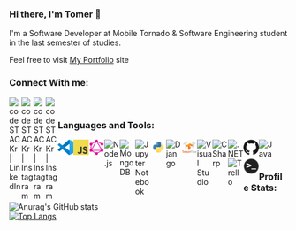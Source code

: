 ### Hi there, I'm Tomer 👋
I'm a Software Developer at Mobile Tornado & Software Engineering student in the last semester of studies.

Feel free to visit [My Portfolio](http://tomerportfolio-env.eba-ymgiddg4.us-east-2.elasticbeanstalk.com/) site

### Connect With me:
[<img align="left" alt="codeSTACKr | LinkedIn" width="22px" src="https://cdn.jsdelivr.net/npm/simple-icons@v3/icons/linkedin.svg" />][linkedin]
[<img align="left" alt="codeSTACKr | Instagram" width="22px" src="https://cdn.jsdelivr.net/npm/simple-icons@v3/icons/facebook.svg" />][facebook]
[<img align="left" alt="codeSTACKr | Instagram" width="22px" src="https://cdn.jsdelivr.net/npm/simple-icons@v3/icons/instagram.svg" />][instagram]
[<img align="left" alt="codeSTACKr | Instagram" width="22px" src="https://cdn.jsdelivr.net/npm/simple-icons@v3/icons/twitter.svg" />][twitter]  

<br />

### Languages and Tools:
<img align="left" alt="Visual Studio Code" width="28px" src="https://raw.githubusercontent.com/github/explore/80688e429a7d4ef2fca1e82350fe8e3517d3494d/topics/visual-studio-code/visual-studio-code.png" />
<img align="left" alt="JavaScript" width="28px" src="https://raw.githubusercontent.com/github/explore/80688e429a7d4ef2fca1e82350fe8e3517d3494d/topics/javascript/javascript.png" />
<img align="left" alt="GraphQL" width="28px" src="https://raw.githubusercontent.com/github/explore/80688e429a7d4ef2fca1e82350fe8e3517d3494d/topics/graphql/graphql.png" />
<img align="left" alt="Node.js" width="28px" src="https://cdn.jsdelivr.net/gh/devicons/devicon/icons/nodejs/nodejs-original-wordmark.svg" />
<img align="left" alt="MongoDB" width="28px" src="https://cdn.jsdelivr.net/gh/devicons/devicon/icons/mongodb/mongodb-original-wordmark.svg" />
<img align="left" alt="Jupyter Notebook" width="28px" src="https://cdn.jsdelivr.net/gh/devicons/devicon/icons/jupyter/jupyter-original-wordmark.svg" />
<img align="left" alt="Python" width="28px" src="https://raw.githubusercontent.com/github/explore/78df643247d429f6cc873026c0622819ad797942/topics/python/python.png" />
<img align="left" alt="Django" width="28px" src="https://cdn.jsdelivr.net/gh/devicons/devicon/icons/django/django-original.svg" />
<img align="left" alt="TensorFlow" width="28px" src="https://raw.githubusercontent.com/github/explore/78df643247d429f6cc873026c0622819ad797942/topics/tensorflow/tensorflow.png" />
<img align="left" alt="Visual Studio" width="28px" src="https://cdn.jsdelivr.net/gh/devicons/devicon/icons/visualstudio/visualstudio-plain.svg" />
<img align="left" alt="CSharp" width="28px" src="https://cdn.jsdelivr.net/gh/devicons/devicon/icons/csharp/csharp-original.svg" />
<img align="left" alt=".NET" width="28px" src="https://cdn.jsdelivr.net/gh/devicons/devicon/icons/dotnetcore/dotnetcore-original.svg" />
<img align="left" alt="GitHub" width="28px" src="https://raw.githubusercontent.com/github/explore/78df643247d429f6cc873026c0622819ad797942/topics/github/github.png" />
<img align="left" alt="Java" width="28px" src="https://cdn.jsdelivr.net/gh/devicons/devicon/icons/java/java-original-wordmark.svg" />
<img align="left" alt="Trello" width="28px" src="https://cdn.jsdelivr.net/gh/devicons/devicon/icons/trello/trello-plain.svg" />
<img align="left" alt="Terminal" width="28px" src="https://raw.githubusercontent.com/github/explore/80688e429a7d4ef2fca1e82350fe8e3517d3494d/topics/terminal/terminal.png" />
<br />
<br />

[facebook]: https://www.facebook.com/tomer.dwek/
[linkedin]: https://www.linkedin.com/in/tomer-dwek-6557b7187/
[instagram]: https://www.instagram.com/tomerdwek/
[twitter]: https://twitter.com/tomer_dwek

### Profile Stats:
![Anurag's GitHub stats](https://github-readme-stats.vercel.app/api?username=TomerDwek&show_icons=true&theme=merko&count_private=true)
<br />
[![Top Langs](https://github-readme-stats.vercel.app/api/top-langs/?username=TomerDwek&theme=merko&count_private=true)](https://github.com/anuraghazra/github-readme-stats)

